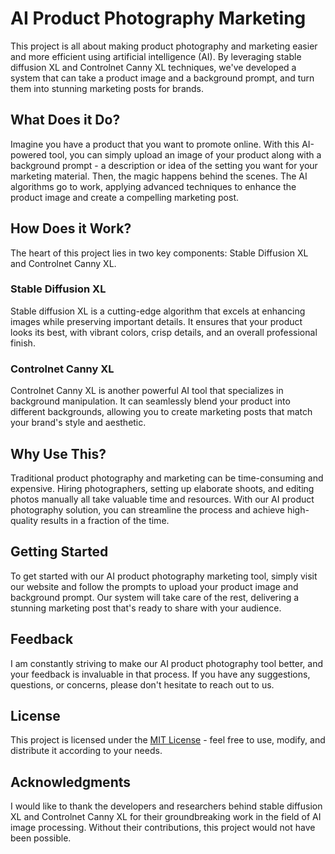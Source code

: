 # AI Product Photography Marketing

This project is all about making product photography and marketing easier and more efficient using artificial intelligence (AI). By leveraging stable diffusion XL and Controlnet Canny XL techniques, we've developed a system that can take a product image and a background prompt, and turn them into stunning marketing posts for brands.

## What Does it Do?

Imagine you have a product that you want to promote online. With this AI-powered tool, you can simply upload an image of your product along with a background prompt - a description or idea of the setting you want for your marketing material. Then, the magic happens behind the scenes. The AI algorithms go to work, applying advanced techniques to enhance the product image and create a compelling marketing post.

## How Does it Work?

The heart of this project lies in two key components: Stable Diffusion XL and Controlnet Canny XL.

### Stable Diffusion XL

Stable diffusion XL is a cutting-edge algorithm that excels at enhancing images while preserving important details. It ensures that your product looks its best, with vibrant colors, crisp details, and an overall professional finish.

### Controlnet Canny XL

Controlnet Canny XL is another powerful AI tool that specializes in background manipulation. It can seamlessly blend your product into different backgrounds, allowing you to create marketing posts that match your brand's style and aesthetic.

## Why Use This?

Traditional product photography and marketing can be time-consuming and expensive. Hiring photographers, setting up elaborate shoots, and editing photos manually all take valuable time and resources. With our AI product photography solution, you can streamline the process and achieve high-quality results in a fraction of the time.

## Getting Started

To get started with our AI product photography marketing tool, simply visit our website and follow the prompts to upload your product image and background prompt. Our system will take care of the rest, delivering a stunning marketing post that's ready to share with your audience.

## Feedback

I am constantly striving to make our AI product photography tool better, and your feedback is invaluable in that process. If you have any suggestions, questions, or concerns, please don't hesitate to reach out to us.

## License

This project is licensed under the [MIT License](https://opensource.org/licenses/MIT) - feel free to use, modify, and distribute it according to your needs.

## Acknowledgments

I would like to thank the developers and researchers behind stable diffusion XL and Controlnet Canny XL for their groundbreaking work in the field of AI image processing. Without their contributions, this project would not have been possible.
